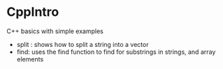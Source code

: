 # CppIntro

C++ basics with simple examples

* split : shows how to split a string into a vector
* find: uses the find function to find for substrings in strings, and array elements
